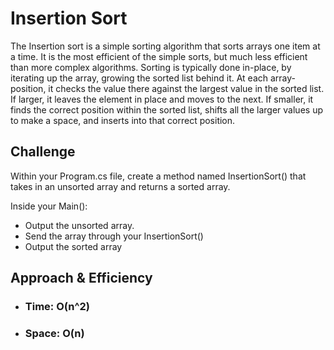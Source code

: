 # Insertion Sort
The Insertion sort is a simple sorting algorithm that sorts arrays one item at a time. It is the most efficient of the simple sorts, but much less efficient than more complex algorithms.  Sorting is typically done in-place, by iterating up the array, growing the sorted list behind it. At each array-position, it checks the value there against the largest value in the sorted list. If larger, it leaves the element in place and moves to the next. If smaller, it finds the correct position within the sorted list, shifts all the larger values up to make a space, and inserts into that correct position.

## Challenge
Within your Program.cs file, create a method named InsertionSort() that takes in an unsorted array and returns a sorted array.

Inside your Main():

- Output the unsorted array.
- Send the array through your InsertionSort()
- Output the sorted array

## Approach & Efficiency
- ### Time: O(n^2) <br>
- ### Space: O(n)